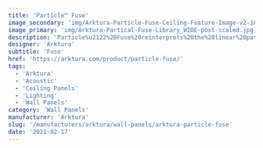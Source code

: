```yaml
---
title: 'Particle™ Fuse'
image_secondary: 'img/Arktura-Particle-Fuse-Ceiling-Feature-Image-v2-1600x1600.png'
image_primary: 'img/Arktura-Partical-Fuse-Library_WIDE-post-scaled.jpg'
description: 'Particle%u2122%20Fuse%20reinterprets%20the%20linear%20pattern%20of%20Particle%u2122%20Code%20into%20a%20micro-perforated%20design%2C%20presenting%20a%20slightly%20distorted%20impression%20across%20the%20tiles.%20Similar%20to%20our%20Vapor%AE%20systems%2C%20these%20are%20fully%20compatible%20with%20Arktura%27s%20Vertika%AE%20wall%20channel%20and%20standard%20torsion%20spring%20grid%20systems%2C%20to%20make%20installation%20across%20walls%20and%20ceilings%20effortless.%20Add%20available%20custom%20colors%2C%20non-woven%20acoustic%20fabric%20backers%2C%20to%20reduce%20noise%2C%20and%20Arktura%27s%20integrated%20lighting%2C%20and%20the%20possibilities%20are%20truly%20endless.'
designer: 'Arktura'
subtitle: 'Fuse'
href: 'https://arktura.com/product/particle-fuse/'
tags:
  - 'Arktura'
  - 'Acoustic'
  - 'Ceiling Panels'
  - 'Lighting'
  - 'Wall Panels'
category: 'Wall Panels'
manufacturer: 'Arktura'
slug: '/manufacturers/arktura/wall-panels/arktura-particle-fuse'
date: '2021-02-17'
---
```

